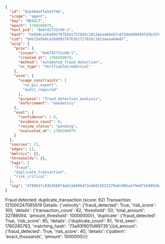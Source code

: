 ```json
{
  "id": "82e494affe5dff4b",
  "scope": "agent",
  "key": "RESULT",
  "epoch": 1760288079,
  "host_pid": "9e6742732c60:1",
  "hash": "5e5b0ca26dd92f67b5b1f27826c1813aeaa64e87c6f58eb094d4fd3b337c2ff5",
  "cid": "QmV15e5b0ca26dd92f67b5b1f27826c1813aeaa64e87",
  "aicp": {
    "prov": {
      "issuer": "9e6742732c60:1",
      "created_at": 1760288079,
      "method": "automated_fraud_detection",
      "vc_type": "VerifiableCredential"
    },
    "ucon": {
      "usage_constraints": [
        "no_pii_export",
        "audit_required"
      ],
      "purpose": "fraud_detection_analysis",
      "enforcement": "mandatory"
    },
    "eval": {
      "confidence": 1.0,
      "evidence_count": 0,
      "review_status": "pending",
      "evaluated_at": 1760288079
    }
  },
  "sources": [],
  "edges": [],
  "metrics": {},
  "thresholds": {},
  "tags": [
    "fraud",
    "duplicate_transaction",
    "risk_critical"
  ],
  "sig": "478991fc83b3560f4a61a840b472a4b913632379e8c00baa79e8716d8926ac29"
}
```

Fraud detected: duplicate_transaction (score: 92)
Transaction: 121000247065619
Details: {'velocity': {'fraud_detected': True, 'risk_score': 100, 'details': {'transaction_count': 82, 'threshold': 50, 'total_amount': 32789094, 'amount_threshold': 10000000}}, 'duplicate': {'fraud_detected': True, 'risk_score': 85, 'details': {'duplicate_count': 81, 'first_seen': 1760285763, 'matching_hash': '73a93f9011d99735'}}}d_amount': {'fraud_detected': True, 'risk_score': 40, 'details': {'pattern': 'exact_thousands', 'amount': 1000000}}}